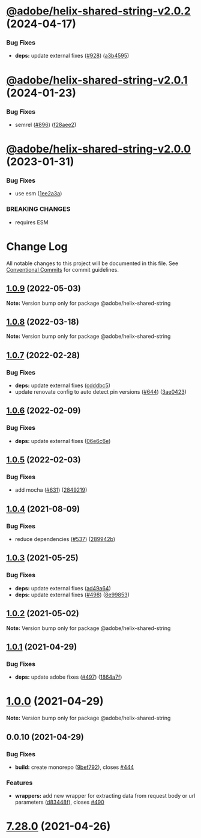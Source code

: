 # [@adobe/helix-shared-string-v2.0.2](https://github.com/adobe/helix-shared/compare/@adobe/helix-shared-string-v2.0.1...@adobe/helix-shared-string-v2.0.2) (2024-04-17)


### Bug Fixes

* **deps:** update external fixes ([#928](https://github.com/adobe/helix-shared/issues/928)) ([a3b4595](https://github.com/adobe/helix-shared/commit/a3b4595c62744c2df83d9b1876b6e8427033c2fa))

# [@adobe/helix-shared-string-v2.0.1](https://github.com/adobe/helix-shared/compare/@adobe/helix-shared-string-v2.0.0...@adobe/helix-shared-string-v2.0.1) (2024-01-23)


### Bug Fixes

* semrel ([#896](https://github.com/adobe/helix-shared/issues/896)) ([f28aee2](https://github.com/adobe/helix-shared/commit/f28aee2e92cff899405577badab067f071d30771))

# [@adobe/helix-shared-string-v2.0.0](https://github.com/adobe/helix-shared/compare/@adobe/helix-shared-string-v1.0.9...@adobe/helix-shared-string-v2.0.0) (2023-01-31)


### Bug Fixes

* use esm ([1ee2a3a](https://github.com/adobe/helix-shared/commit/1ee2a3a952b2ca6453507d73e89efdc06fc57c11))


### BREAKING CHANGES

* requires ESM

# Change Log

All notable changes to this project will be documented in this file.
See [Conventional Commits](https://conventionalcommits.org) for commit guidelines.

## [1.0.9](https://github.com/adobe/helix-shared/compare/@adobe/helix-shared-string@1.0.8...@adobe/helix-shared-string@1.0.9) (2022-05-03)

**Note:** Version bump only for package @adobe/helix-shared-string





## [1.0.8](https://github.com/adobe/helix-shared/compare/@adobe/helix-shared-string@1.0.7...@adobe/helix-shared-string@1.0.8) (2022-03-18)

**Note:** Version bump only for package @adobe/helix-shared-string





## [1.0.7](https://github.com/adobe/helix-shared/compare/@adobe/helix-shared-string@1.0.6...@adobe/helix-shared-string@1.0.7) (2022-02-28)


### Bug Fixes

* **deps:** update external fixes ([cdddbc5](https://github.com/adobe/helix-shared/commit/cdddbc590c52d6ebf336e7943387d8fb393c6524))
* update renovate config to auto detect pin versions ([#644](https://github.com/adobe/helix-shared/issues/644)) ([3ae0423](https://github.com/adobe/helix-shared/commit/3ae04235dd6791685d9a03e5ed52570b73d5be2a))





## [1.0.6](https://github.com/adobe/helix-shared/compare/@adobe/helix-shared-string@1.0.5...@adobe/helix-shared-string@1.0.6) (2022-02-09)


### Bug Fixes

* **deps:** update external fixes ([06e6c6e](https://github.com/adobe/helix-shared/commit/06e6c6ebd829422274f49bf11f6bb0613d1635b7))





## [1.0.5](https://github.com/adobe/helix-shared/compare/@adobe/helix-shared-string@1.0.4...@adobe/helix-shared-string@1.0.5) (2022-02-03)


### Bug Fixes

* add mocha ([#631](https://github.com/adobe/helix-shared/issues/631)) ([2849219](https://github.com/adobe/helix-shared/commit/2849219986aff4a31f1c6c3d1e137b1e2732027d))





## [1.0.4](https://github.com/adobe/helix-shared/compare/@adobe/helix-shared-string@1.0.3...@adobe/helix-shared-string@1.0.4) (2021-08-09)


### Bug Fixes

* reduce dependencies ([#537](https://github.com/adobe/helix-shared/issues/537)) ([289942b](https://github.com/adobe/helix-shared/commit/289942b37ad32560501d8e9a8d6bf2bb10c19429))





## [1.0.3](https://github.com/adobe/helix-shared/compare/@adobe/helix-shared-string@1.0.2...@adobe/helix-shared-string@1.0.3) (2021-05-25)


### Bug Fixes

* **deps:** update external fixes ([ad49a64](https://github.com/adobe/helix-shared/commit/ad49a64bfdadcea4e4475ec6a36c9bfee14b62dc))
* **deps:** update external fixes ([#498](https://github.com/adobe/helix-shared/issues/498)) ([8e99853](https://github.com/adobe/helix-shared/commit/8e99853cd5458b3009ad9679247fe2c0f0b34617))





## [1.0.2](https://github.com/adobe/helix-shared/compare/@adobe/helix-shared-string@1.0.1...@adobe/helix-shared-string@1.0.2) (2021-05-02)

**Note:** Version bump only for package @adobe/helix-shared-string





## [1.0.1](https://github.com/adobe/helix-shared/compare/@adobe/helix-shared-string@1.0.0...@adobe/helix-shared-string@1.0.1) (2021-04-29)


### Bug Fixes

* **deps:** update adobe fixes ([#497](https://github.com/adobe/helix-shared/issues/497)) ([1864a7f](https://github.com/adobe/helix-shared/commit/1864a7f0dddd9fed4439219a918c66a10c45df5d))





# [1.0.0](https://github.com/adobe/helix-shared/compare/@adobe/helix-shared-string@0.0.10...@adobe/helix-shared-string@1.0.0) (2021-04-29)

**Note:** Version bump only for package @adobe/helix-shared-string





## 0.0.10 (2021-04-29)


### Bug Fixes

* **build:** create monorepo ([9bef792](https://github.com/adobe/helix-shared/commit/9bef7922361e97025f44412709cbad0a2d7784da)), closes [#444](https://github.com/adobe/helix-shared/issues/444)





### Features

* **wrappers:** add new wrapper for extracting data from request body or url parameters ([d83448f](https://github.com/adobe/helix-shared/commit/d83448f06ecdf69e46241444ded13ab8f88dd7d2)), closes [#490](https://github.com/adobe/helix-shared/issues/490)

# [7.28.0](https://github.com/adobe/helix-shared/compare/v7.27.1...v7.28.0) (2021-04-26)
